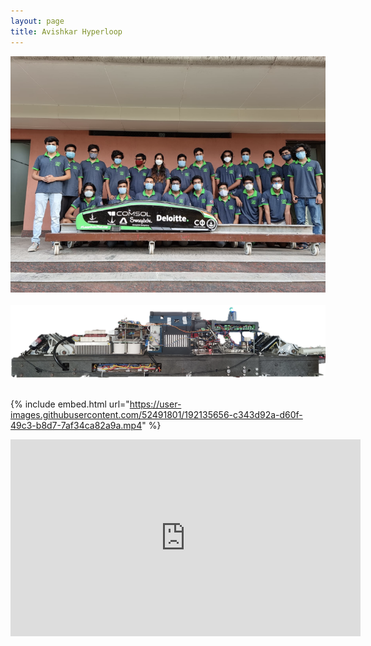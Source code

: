 ```yaml
---
layout: page
title: Avishkar Hyperloop
---
```


![IPM1_photo](/assets/team_pic.png) <br /> <br />
![IPM2_photo](/assets/pod_pic.png) <br /> <br />
<!-- ![mapping_photo](/assets/top_map_2.png) <br /> <br /> -->

{% include embed.html url="https://user-images.githubusercontent.com/52491801/192135656-c343d92a-d60f-49c3-b8d7-7af34ca82a9a.mp4" %}

<p align = "center">
<iframe width="560" height="315" src="https://www.youtube.com/embed/jOQQWTGO518" title="YouTube video player" frameborder="0" allow="accelerometer; autoplay; clipboard-write; encrypted-media; gyroscope; picture-in-picture" allowfullscreen></iframe>
</p>





